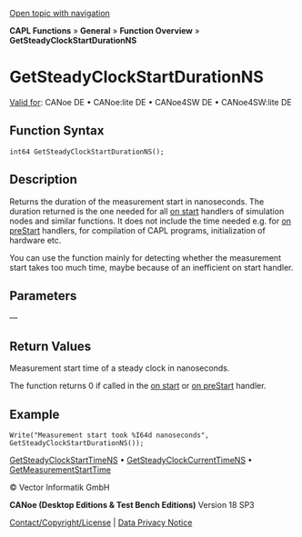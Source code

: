 [Open topic with navigation](../../../../../CANoeDEFamily.htm#Topics/CAPLFunctions/Other/Functions/CAPLfunctionGetSteadyClockStartDurationNS.md)

**CAPL Functions** » **General** » **Function Overview** » **GetSteadyClockStartDurationNS**

# GetSteadyClockStartDurationNS

[Valid for](../../../Shared/FeatureAvailability.md): CANoe DE • CANoe:lite DE • CANoe4SW DE • CANoe4SW:lite DE

## Function Syntax

```plaintext
int64 GetSteadyClockStartDurationNS();
```

## Description

Returns the duration of the measurement start in nanoseconds. The duration returned is the one needed for all [on start](../EventProcedures/CAPLfunctionsEventproceduresMeasurementSystem.md) handlers of simulation nodes and similar functions. It does not include the time needed e.g. for [on preStart](../EventProcedures/CAPLfunctionsEventproceduresMeasurementSystem.md) handlers, for compilation of CAPL programs, initialization of hardware etc.

You can use the function mainly for detecting whether the measurement start takes too much time, maybe because of an inefficient on start handler.

## Parameters

—

## Return Values

Measurement start time of a steady clock in nanoseconds.

The function returns 0 if called in the [on start](../EventProcedures/CAPLfunctionsEventproceduresMeasurementSystem.md) or [on preStart](../EventProcedures/CAPLfunctionsEventproceduresMeasurementSystem.md) handler.

## Example

```plaintext
Write("Measurement start took %I64d nanoseconds", GetSteadyClockStartDurationNS());
```

[GetSteadyClockStartTimeNS](CAPLfunctionGetSteadyClockStartTimeNS.md) • [GetSteadyClockCurrentTimeNS](CAPLfunctionGetSteadyClockCurrentTimeNS.md) • [GetMeasurementStartTime](CAPLfunctionGetMeasurementStartTime.md)

© Vector Informatik GmbH

**CANoe (Desktop Editions & Test Bench Editions)** Version 18 SP3

[Contact/Copyright/License](../../../Shared/ContactCopyrightLicense.md) | [Data Privacy Notice](https://www.vector.com/int/en/company/get-info/privacy-policy/)